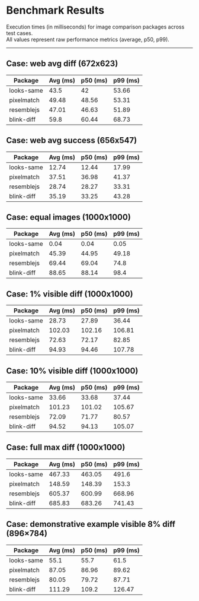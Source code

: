 # Benchmark Results

Execution times (in milliseconds) for image comparison packages across test cases.  
All values represent raw performance metrics (average, p50, p99).

---

## Case: web avg diff (672x623)
| Package      | Avg (ms) | p50 (ms) | p99 (ms) |
|--------------|----------|----------|----------|
| looks-same   | 43.5     | 42       | 53.66    |
| pixelmatch   | 49.48    | 48.56    | 53.31    |
| resemblejs   | 47.01    | 46.63    | 51.89    |
| blink-diff   | 59.8     | 60.44    | 68.73    |

## Case: web avg success (656x547)
| Package      | Avg (ms) | p50 (ms) | p99 (ms) |
|--------------|----------|----------|----------|
| looks-same   | 12.74    | 12.44    | 17.99    |
| pixelmatch   | 37.51    | 36.98    | 41.37    |
| resemblejs   | 28.74    | 28.27    | 33.31    |
| blink-diff   | 35.19    | 33.25    | 43.28    |

## Case: equal images (1000x1000)
| Package      | Avg (ms) | p50 (ms) | p99 (ms) |
|--------------|----------|----------|----------|
| looks-same   | 0.04     | 0.04     | 0.05     |
| pixelmatch   | 45.39    | 44.95    | 49.18    |
| resemblejs   | 69.44    | 69.04    | 74.8     |
| blink-diff   | 88.65    | 88.14    | 98.4     |

## Case: 1% visible diff (1000x1000)
| Package      | Avg (ms) | p50 (ms) | p99 (ms) |
|--------------|----------|----------|----------|
| looks-same   | 28.73    | 27.89    | 36.44    |
| pixelmatch   | 102.03   | 102.16   | 106.81   |
| resemblejs   | 72.63    | 72.17    | 82.85    |
| blink-diff   | 94.93    | 94.46    | 107.78   |

## Case: 10% visible diff (1000x1000)
| Package      | Avg (ms) | p50 (ms) | p99 (ms) |
|--------------|----------|----------|----------|
| looks-same   | 33.66    | 33.68    | 37.44    |
| pixelmatch   | 101.23   | 101.02   | 105.67   |
| resemblejs   | 72.09    | 71.77    | 80.57    |
| blink-diff   | 94.52    | 94.13    | 105.07   |

## Case: full max diff (1000x1000)
| Package      | Avg (ms) | p50 (ms) | p99 (ms) |
|--------------|----------|----------|----------|
| looks-same   | 467.33   | 463.05   | 491.6    |
| pixelmatch   | 148.59   | 148.39   | 153.3    |
| resemblejs   | 605.37   | 600.99   | 668.96   |
| blink-diff   | 685.83   | 683.26   | 741.43   |

## Case: demonstrative example visible 8% diff (896×784)
| Package      | Avg (ms) | p50 (ms) | p99 (ms) |
|--------------|----------|----------|----------|
| looks-same   | 55.1     | 55.7     | 61.5     |
| pixelmatch   | 87.05    | 86.96    | 89.62    |
| resemblejs   | 80.05    | 79.72    | 87.71    |
| blink-diff   | 111.29   | 109.2    | 126.47   |
